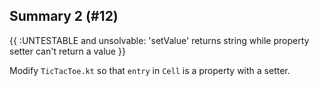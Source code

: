 ## Summary 2 (#12)

{{ :UNTESTABLE and unsolvable: 'setValue' returns string while property setter
can't return a value }}

Modify `TicTacToe.kt` so that `entry` in `Cell` is a property with a setter.